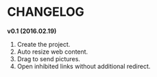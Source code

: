 # CHANGELOG

**v0.1 (2016.02.19)**

1. Create the project.
2. Auto resize web content.
3. Drag to send pictures.
4. Open inhibited links without additional redirect.
